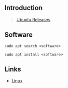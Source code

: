 ## Introduction

> [Ubuntu Releases](https://mirrors.tuna.tsinghua.edu.cn/ubuntu-releases/)


## Software

```shell
sudo apt search <software>
```

```shell
sudo apt install <software>
```


## Links


- [Linux](/docs/CS/OS/Linux/Linux.md)